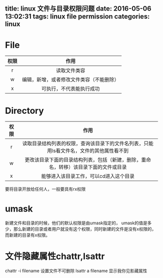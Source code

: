title: linux 文件与目录权限问题
date: 2016-05-06 13:02:31
tags:
 linux
 file
 permission
categories:
 linux
---


# File
|权限|作用|
|:--: |:--:|
|r|读取文件类容|
|w| 编辑，新增，或者修改文件类容（不能删除）|
|x|可执行，不代表能执行成功|

# Directory
|权限|作用|
|:--: |:--:|
|r|读取目录结构列表的权限，查询该目录下的文件名列表，只能用ls看文件名，文件的其他属性看不到|
|w|更改该目录下面的目录结构列表，包括（新建，删除，重命名，转移）该目录下面的文件或目录|
|x|能够进入该目录工作，可以cd进入这个目录|
要将目录开放给任何人，一般要具有rx权限

<!--more-->
# umask
新建文件和目录的时候，他们的默认权限是由umask指定的，
umask的值是多少，那么新建的目录或者用户就没有这个权限，同时新建的文件是没有x权限的，而新建的目录有x权限。

# 文件隐藏属性chattr,lsattr
chattr -i filename 设置文件不可删除
lsattr a filename 显示我你见影藏属性


<!--# 文件的特殊权限 SUID,SGID,SBIT-->
